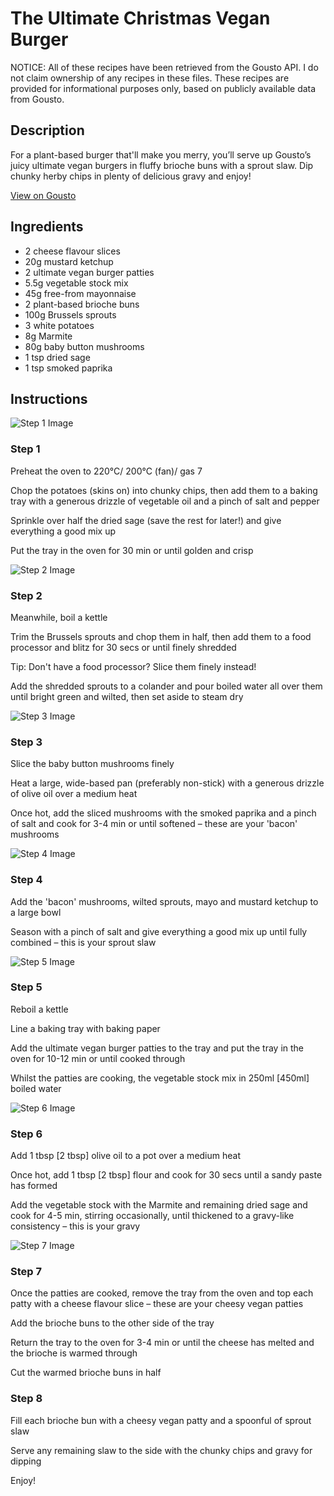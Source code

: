# The Ultimate Christmas Vegan Burger

NOTICE: All of these recipes have been retrieved from the Gousto API. I do not claim ownership of any recipes in these files. These recipes are provided for informational purposes only, based on publicly available data from Gousto.

## Description

For a plant-based burger that'll make you merry, you’ll serve up Gousto’s juicy ultimate vegan burgers in fluffy brioche buns with a sprout slaw. Dip chunky herby chips in plenty of delicious gravy and enjoy!


[View on Gousto](https://www.gousto.co.uk/recipes/cookbook/the-ultimate-christmas-vegan-burger)

## Ingredients

- 2 cheese flavour slices
- 20g mustard ketchup 
- 2 ultimate vegan burger patties
- 5.5g vegetable stock mix
- 45g free-from mayonnaise
- 2 plant-based brioche buns
- 100g Brussels sprouts
- 3 white potatoes
- 8g Marmite 
- 80g baby button mushrooms
- 1 tsp dried sage
- 1 tsp smoked paprika

## Instructions

![Step 1 Image](https://production-media.gousto.co.uk/cms/recipe-step-image/2320.-step-1-x200.jpg)

### Step 1

Preheat the oven to 220°C/ 200°C (fan)/ gas 7

Chop the potatoes (skins on) into chunky chips, then add them to a baking tray with a generous drizzle of vegetable oil and a pinch of salt and pepper

Sprinkle over half the dried sage (save the rest for later!) and give everything a good mix up

Put the tray in the oven for 30 min or until golden and crisp

![Step 2 Image](https://production-media.gousto.co.uk/cms/recipe-step-image/2320.-step-2-x200.jpg)

### Step 2

Meanwhile, boil a kettle

Trim the Brussels sprouts and chop them in half, then add them to a food processor and blitz for 30 secs or until finely shredded

Tip: Don't have a food processor? Slice them finely instead!

Add the shredded sprouts to a colander and pour boiled water all over them until bright green and wilted, then set aside to steam dry

![Step 3 Image](https://production-media.gousto.co.uk/cms/recipe-step-image/2320.-step-3-x200.jpg)

### Step 3

Slice the baby button mushrooms finely

Heat a large, wide-based pan (preferably non-stick) with a generous drizzle of olive oil over a medium heat

Once hot, add the sliced mushrooms with the smoked paprika and a pinch of salt and cook for 3-4 min or until softened – these are your 'bacon' mushrooms

![Step 4 Image](https://production-media.gousto.co.uk/cms/recipe-step-image/2320.-step-4-x200.jpg)

### Step 4

Add the 'bacon' mushrooms, wilted sprouts, mayo and mustard ketchup to a large bowl

Season with a pinch of salt and give everything a good mix up until fully combined – this is your sprout slaw

![Step 5 Image](https://production-media.gousto.co.uk/cms/recipe-step-image/2320.-step-5-x200.jpg)

### Step 5

Reboil a kettle

Line a baking tray with baking paper

Add the ultimate vegan burger patties to the tray and put the tray in the oven for 10-12 min or until cooked through

Whilst the patties are cooking, the vegetable stock mix in 250ml <span class="text-danger">[450ml]</span> boiled water

![Step 6 Image](https://production-media.gousto.co.uk/cms/recipe-step-image/2320.-step-6-x200.jpg)

### Step 6

Add 1 tbsp <span class="text-danger">[2 tbsp] </span>olive oil to a pot over a medium heat

Once hot, add 1 tbsp <span class="text-danger">[2 tbsp]</span> flour and cook for 30 secs until a sandy paste has formed

Add the vegetable stock with the Marmite and remaining dried sage and cook for 4-5 min, stirring occasionally, until thickened to a gravy-like consistency – this is your gravy

![Step 7 Image](https://production-media.gousto.co.uk/cms/recipe-step-image/2320.-step-7-x200.jpg)

### Step 7

Once the patties are cooked, remove the tray from the oven and top each patty with a cheese flavour slice – these are your cheesy vegan patties

Add the brioche buns to the other side of the tray

Return the tray to the oven for 3-4 min or until the cheese has melted and the brioche is warmed through

Cut the warmed brioche buns in half

### Step 8

Fill each brioche bun with a cheesy vegan patty and a spoonful of sprout slaw

Serve any remaining slaw to the side with the chunky chips and gravy for dipping

Enjoy!

